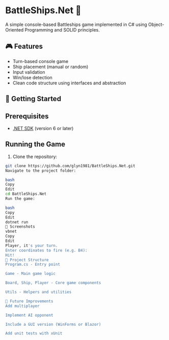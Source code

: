 # BattleShips.Net 🎯

A simple console-based Battleships game implemented in C# using Object-Oriented Programming and SOLID principles.

## 🎮 Features

- Turn-based console game
- Ship placement (manual or random)
- Input validation
- Win/lose detection
- Clean code structure using interfaces and abstraction

## 🚀 Getting Started

## Prerequisites

- [.NET SDK](https://dotnet.microsoft.com/download) (version 6 or later)

## Running the Game

1. Clone the repository:

```bash
git clone https://github.com/glyn1981/BattleShips.Net.git
Navigate to the project folder:

bash
Copy
Edit
cd BattleShips.Net
Run the game:

bash
Copy
Edit
dotnet run
📸 Screenshots
vbnet
Copy
Edit
Player, it's your turn.
Enter coordinates to fire (e.g. B4): 
Hit!
📁 Project Structure
Program.cs - Entry point

Game - Main game logic

Board, Ship, Player - Core game components

Utils - Helpers and utilities

🧪 Future Improvements
Add multiplayer

Implement AI opponent

Include a GUI version (WinForms or Blazor)

Add unit tests with xUnit
